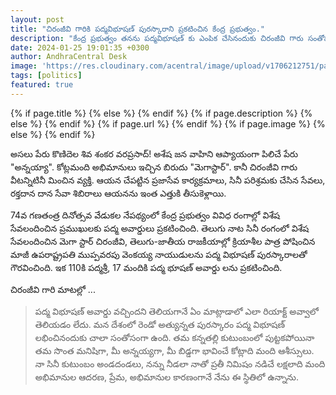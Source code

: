 ```yaml
---
layout: post
title: "చిరంజీవి గారికి పద్మవిభూషణ్ పురస్కారాని ప్రకటించిన కేంద్ర ప్రభుత్వం."
description: "కేంద్ర ప్రభుత్వం తనను పద్మవిభూషణ్‌ కు ఎంపిక చేసినందుకు చిరంజీవి గారు సంతోషం వ్యక్తం చేస్తూ భావోద్వేగానికి లోనయ్యారు"
date: 2024-01-25 19:01:35 +0300
author: AndhraCentral Desk
image: 'https://res.cloudinary.com/acentral/image/upload/v1706212751/pawank/chiru-hero.jpg_uw3nlj.webp'
tags: [politics]
featured: true
---
```


<meta content="{{ site.title }}" property="og:site_name">
{% if page.title %}
  <meta content="{{ page.title }}" property="og:title">
{% else %}
  <meta content="{{ site.title }}" property="og:title">
{% endif %}
{% if page.description %}
  <meta content="{{ page.description }}" property="og:description">
{% else %}
  <meta content="{{ site.description }}" property="og:description">
{% endif %}
{% if page.url %}
  <meta content="{{ site.url }}{{ page.url }}" property="og:url">
{% endif %}
{% if page.image %}
  <meta content="https://res.cloudinary.com/acentral/image/upload/v1706212751/pawank/chiru-hero.jpg_uw3nlj.webp" property="og:image">
{% else %}
  <meta content="{{ site.url }}/images/og.png" property="og:image">
{% endif %}

అసలు పేరు కొణిదెల శివ శంకర వరప్రసాద్! అశేష జన వాహిని ఆప్యాయంగా పిలిచే పేరు "అన్నయ్యా". కోట్లమంది అభిమానులు ఇచ్చిన బిరుదు "మెగాస్టార్". కానీ చిరంజీవి గారు వీటన్నిటినీ మించిన వ్యక్తి. ఆయన చేపట్టిన ప్రజాసేవ కార్యక్రమాలు, సినీ పరిశ్రమకు చేసిన సేవలు, రక్తదాన దాన సేవా శిబిరాలు ఆయనను ఇంత ఎత్తుకి తీసుకెళ్లాయి. 

74వ గణతంత్ర దినోత్సవ వేడుకల నేపథ్యంలో కేంద్ర ప్రభుత్వం వివిధ రంగాల్లో విశేష సేవలందించిన ప్రముఖులకు పద్మ అవార్డులు ప్రకటించింది. తెలుగు నాట సినీ రంగంలో విశేష సేవలందించిన మెగా స్టార్ చిరంజీవి, తెలుగు-జాతీయ రాజకీయాల్లో క్రియాశీల పాత్ర పోషించిన మాజీ ఉపరాష్ట్రపతి ముప్పవరపు వెంకయ్య నాయుడులను పద్మ విభూషణ్ పురస్కారాలతో గౌరవించింది. ఇక 110కి పద్మశ్రీ, 17 మందికి పద్మ భూషణ్ అవార్డు లను ప్రకటించింది. 

చిరంజీవి గారి మాటల్లో ...

> పద్మ విభూషణ్ అవార్డు వచ్చిందని తెలియగానే ఏం మాట్లాడాలో ఎలా రియాక్ట్ అవ్వాలో తెలియడం లేదు. మన దేశంలో రెండో అత్యున్నత పురస్కారం పద్మ విభూషణ్ లభించినందుకు చాలా సంతోసంగా ఉంది. తమ కన్నతల్లి కుటుంబంలో పుట్టకపోయినా తమ సొంత మనిషిగా, మీ అన్నయ్యగా, మీ బిడ్డగా భావించే కోట్లాది మంది ఆశీస్సులు. నా సినీ కుటుంబం అండదండలు, నన్ను నీడలా నాతో ప్రతీ నిమిషం నడిచే లక్షలాది మంది అభిమానుల ఆదరణ, ప్రేమ, అభిమానుల కారణంగానే నేను ఈ స్థితిలో ఉన్నాను.